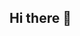## Hi there 👋

<!--
**wonandy/wonandy** is a ✨ _special_ ✨ repository because its `README.md` (this file) appears on your GitHub profile.

Here are some ideas to get you started:

- 🔭 I’m currently working on ...Java Development
- 🌱 I’m currently learning ... Java
- 👯 I’m looking to collaborate on ... Java
- 🤔 I’m looking for help with ...
- 💬 Ask me about ...
- 📫 How to reach me: ... awong4566@gmail.cmo
- 😄 Pronouns: ...
- ⚡ Fun fact: ...
-->
